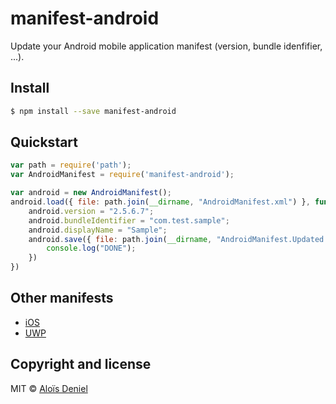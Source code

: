 # manifest-android

Update your Android mobile application manifest (version, bundle idenfifier, ...).

## Install

```sh
$ npm install --save manifest-android
```

## Quickstart

```js
var path = require('path');
var AndroidManifest = require('manifest-android');

var android = new AndroidManifest();
android.load({ file: path.join(__dirname, "AndroidManifest.xml") }, function(err){
    android.version = "2.5.6.7";
    android.bundleIdentifier = "com.test.sample";
    android.displayName = "Sample";
    android.save({ file: path.join(__dirname, "AndroidManifest.Updated.xml") }, function(err) {
        console.log("DONE");
    })
})
```

## Other manifests

* [iOS](https://github.com/aloisdeniel/node-manifest-ios)
* [UWP](https://github.com/aloisdeniel/node-manifest-uwp)

## Copyright and license

MIT © [Aloïs Deniel](http://aloisdeniel.github.io)